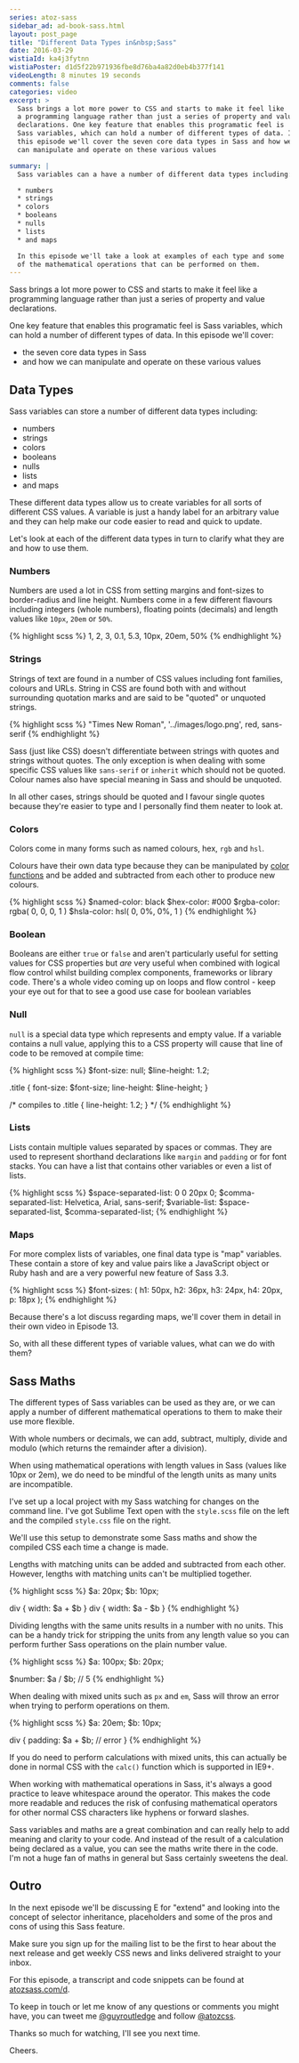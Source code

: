 ```yaml
---
series: atoz-sass
sidebar_ad: ad-book-sass.html
layout: post_page
title: "Different Data Types in&nbsp;Sass"
date: 2016-03-29
wistiaId: ka4j3fytnn
wistiaPoster: d1d5f22b971936fbe8d76ba4a82d0eb4b377f141
videoLength: 8 minutes 19 seconds
comments: false
categories: video
excerpt: >
  Sass brings a lot more power to CSS and starts to make it feel like
  a programming language rather than just a series of property and value
  declarations. One key feature that enables this programatic feel is 
  Sass variables, which can hold a number of different types of data. In
  this episode we'll cover the seven core data types in Sass and how we 
  can manipulate and operate on these various values

summary: |
  Sass variables can a have a number of different data types including:

  * numbers
  * strings
  * colors
  * booleans
  * nulls
  * lists
  * and maps

  In this episode we'll take a look at examples of each type and some
  of the mathematical operations that can be performed on them.
---
```


Sass brings a lot more power to CSS and starts to make it feel like
a programming language rather than just a series of property and value
declarations.

One key feature that enables this programatic feel is Sass variables,
which can hold a number of different types of data. In this episode
we'll cover: 

* the seven core data types in Sass
* and how we can manipulate and operate on these various values



## Data Types

Sass variables can store a number of different data types including:

* numbers
* strings
* colors
* booleans
* nulls
* lists
* and maps

These different data types allow us to create variables for all sorts of
different CSS values. A variable is just a handy label for an arbitrary
value and they can help make our code easier to read and quick to update.

Let's look at each of the different data types in turn to clarify what
they are and how to use them.


### Numbers

Numbers are used a lot in CSS from setting margins and font-sizes to
border-radius and line height. Numbers come in a few different flavours
including integers (whole numbers), floating points (decimals) and length
values like `10px`, `20em` or `50%`.

{% highlight scss %}
1, 2, 3, 0.1, 5.3, 10px, 20em, 50%
{% endhighlight %}

### Strings

Strings of text are found in a number of CSS values including font
families, colours and URLs. String in CSS are found both with and
without surrounding quotation marks and are said to be "quoted" or
unquoted strings. 

{% highlight scss %}
"Times New Roman", '../images/logo.png', red, sans-serif
{% endhighlight %}

Sass (just like CSS) doesn't differentiate between strings with quotes
and strings without quotes. The only exception is when dealing with some
specific CSS values like `sans-serif` or `inherit` which should not be
quoted. Colour names also have special meaning in Sass and should be
unquoted.

In all other cases, strings should be quoted and I favour single quotes
because they're easier to type and I personally find them neater to look
at.

### Colors

Colors come in many forms such as named colours, hex, `rgb` and `hsl`.

Colours have their own data type because they can be manipulated by
[color functions](http://www.atozsass.com/c) and be added and subtracted
from each other to produce new colours.

{% highlight scss %}
$named-color: black
$hex-color:   #000
$rgba-color:  rgba( 0, 0, 0, 1 )
$hsla-color:  hsl( 0, 0%, 0%, 1 )
{% endhighlight %}

### Boolean

Booleans are either `true` or `false` and aren't particularly useful for
setting values for CSS properties but *are* very useful when combined
with logical flow control whilst building complex components, frameworks
or library code. There's a whole video coming up on loops and flow
control - keep your eye out for that to see a good use case for boolean
variables

### Null

`null` is a special data type which represents and empty value. If
a variable contains a null value, applying this to a CSS property will
cause that line of code to be removed at compile time:

{% highlight scss %}
$font-size: null;
$line-height: 1.2;

.title {
	font-size: $font-size;
	line-height: $line-height;
}

/* compiles to
.title {
	line-height: 1.2;
}
*/
{% endhighlight %}

### Lists

Lists contain multiple values separated by spaces or commas. They are
used to represent shorthand declarations like `margin` and `padding` or
for font stacks. You can have a list that contains other
variables or even a list of lists.

{% highlight scss %}
$space-separated-list: 0 0 20px 0;
$comma-separated-list: Helvetica, Arial, sans-serif;
$variable-list: $space-separated-list, $comma-separated-list;
{% endhighlight %}

### Maps

For more complex lists of variables, one final data type is "map"
variables. These contain a store of key and value pairs like
a JavaScript object or Ruby hash and are a very powerful new feature of
Sass 3.3.

{% highlight scss %}
$font-sizes: (
	h1: 50px,
	h2: 36px,
	h3: 24px,
	h4: 20px,
	p:  18px
);
{% endhighlight %}

Because there's a lot discuss regarding maps, we'll cover them in detail
in their own video in Episode 13.

So, with all these different types of variable values, what can we do
with them?



## Sass Maths

The different types of Sass variables can be used as they are, or we can
apply a number of different mathematical operations to them to make
their use more flexible.

With whole numbers or decimals, we can add, subtract, multiply, divide
and modulo (which returns the remainder after a division). 

When using mathematical operations with length values in Sass (values
like 10px or 2em), we do need to be mindful of the length units as many
units are incompatible.

I've set up a local project with my Sass watching for changes on the 
command line. I've got Sublime Text open with the `style.scss` file on
the left and the compiled `style.css` file on the right.

We'll use this setup to demonstrate some Sass maths and show the
compiled CSS each time a change is made. 

Lengths with matching units can be added and subtracted from each other.
However, lengths with matching units can't be multiplied together.

{% highlight scss %}
$a: 20px;
$b: 10px;

div { width: $a + $b }
div { width: $a - $b }
{% endhighlight %}

Dividing lengths with the same units results in a number with no units.
This can be a handy trick for stripping the units from any length value
so you can perform further Sass operations on the plain number value.

{% highlight scss %}
$a: 100px;
$b: 20px;

$number: $a / $b; // 5
{% endhighlight %}

When dealing with mixed units such as `px` and `em`, Sass will throw an
error when trying to perform operations on them.

{% highlight scss %}
$a: 20em;
$b: 10px;

div {
	padding: $a + $b; // error
}
{% endhighlight %}

If you do need to perform calculations with mixed units, this can
actually be done in normal CSS with the `calc()` function which is
supported in IE9+.

When working with mathematical operations in Sass, it's always a good
practice to leave whitespace around the operator. This makes the code
more readable and reduces the risk of confusing mathematical operators
for other normal CSS characters like hyphens or forward slashes.

Sass variables and maths are a great combination and can really help to
add meaning and clarity to your code. And instead of the result of
a calculation being declared as a value, you can see the maths write
there in the code. I'm not a huge fan of maths in general but Sass
certainly sweetens the deal.



## Outro

In the next episode we'll be discussing E for "extend" and looking
into the concept of selector inheritance, placeholders and some of the 
pros and cons of using this Sass feature.

Make sure you sign up for the mailing list to be the first to hear about
the next release and get weekly CSS news and links delivered straight to
your inbox.

For this episode, a transcript and code snippets can be found at
[atozsass.com/d](http://www.atozsass.com/d). 

To keep in touch or let me know of any questions or comments you might
have, you can tweet me [@guyroutledge](http://www.twitter.com/guyroutledge)
and follow [@atozcss](http://www.twitter.com/atozcss).

Thanks so much for watching, I'll see you next time.

Cheers.

